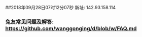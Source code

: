 ##2018年09月28日07时12分07秒 新址: 142.93.158.114
### 兔友常见问题及解答: https://github.com/wanggonging/d/blob/w/FAQ.md
